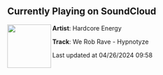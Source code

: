 ## Currently Playing on SoundCloud

[<img align="left" width="100" src="https://i1.sndcdn.com/avatars-000560949843-yyvemn-t500x500.jpg">](https://soundcloud.com/hardcoreenergy/we-rob-rave-hypnotyze)

**Artist**: Hardcore Energy 

**Track**: We Rob Rave  - Hypnotyze

Last updated at 04/26/2024 09:58
